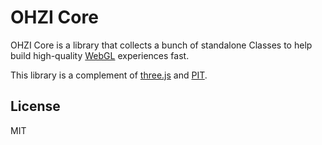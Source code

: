 # OHZI Core
OHZI Core is a library that collects a bunch of standalone Classes to help build high-quality [WebGL](https://www.khronos.org/webgl/) experiences fast.

This library is a complement of [three.js](https://github.com/mrdoob/three.js) and [PIT](https://github.com/ohzinteractive/PIT).

License
----

MIT
